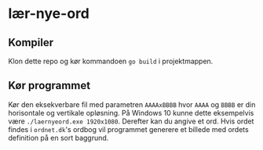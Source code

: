 # lær-nye-ord
## Kompiler
Klon dette repo og kør kommandoen `go build` i projektmappen.
## Kør programmet
Kør den eksekverbare fil med parametren `AAAAxBBBB` hvor `AAAA` og `BBBB` er din horisontale og vertikale opløsning. På Windows 10 kunne dette eksempelvis være  `./laernyeord.exe 1920x1080`. Derefter kan du angive et ord. Hvis ordet findes i `ordnet.dk`'s ordbog vil programmet generere et billede med ordets definition på en sort baggrund.
